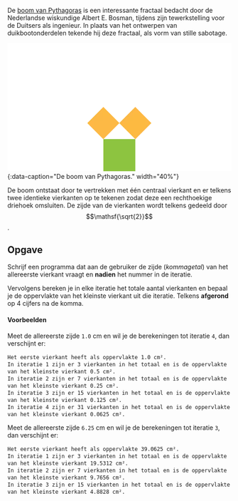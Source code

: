 De <a href="https://nl.wikipedia.org/wiki/Boom_van_Pythagoras" target="_blank">boom van Pythagoras</a> is een interessante fractaal bedacht door de Nederlandse wiskundige Albert E. Bosman, tijdens zijn tewerkstelling voor de Duitsers als ingenieur. In plaats van het ontwerpen van duikbootonderdelen tekende hij deze fractaal, als vorm van stille sabotage.

![De boom van Pythagoras.](media/image.png "De boom van Pythagoras."){:data-caption="De boom van Pythagoras." width="40%"}

De boom ontstaat door te vertrekken met één centraal vierkant en er telkens twee identieke vierkanten op te tekenen zodat deze een rechthoekige driehoek omsluiten. De zijde van de vierkanten wordt telkens gedeeld door $$\mathsf{\sqrt{2}}$$.

## Opgave
Schrijf een programma dat aan de gebruiker de zijde (*kommagetal*) van het allereerste vierkant vraagt en **nadien** het nummer in de iteratie.

Vervolgens bereken je in elke iteratie het totale aantal vierkanten en bepaal je de oppervlakte van het kleinste vierkant uit die iteratie. Telkens **afgerond** op 4 cijfers na de komma.

#### Voorbeelden
Meet de allereerste zijde `1.0` cm en wil je de berekeningen tot iteratie `4`, dan verschijnt er:

```
Het eerste vierkant heeft als oppervlakte 1.0 cm².
In iteratie 1 zijn er 3 vierkanten in het totaal en is de oppervlakte van het kleinste vierkant 0.5 cm².
In iteratie 2 zijn er 7 vierkanten in het totaal en is de oppervlakte van het kleinste vierkant 0.25 cm².
In iteratie 3 zijn er 15 vierkanten in het totaal en is de oppervlakte van het kleinste vierkant 0.125 cm².
In iteratie 4 zijn er 31 vierkanten in het totaal en is de oppervlakte van het kleinste vierkant 0.0625 cm².
```

Meet de allereerste zijde `6.25` cm en wil je de berekeningen tot iteratie `3`, dan verschijnt er:

```
Het eerste vierkant heeft als oppervlakte 39.0625 cm².
In iteratie 1 zijn er 3 vierkanten in het totaal en is de oppervlakte van het kleinste vierkant 19.5312 cm².
In iteratie 2 zijn er 7 vierkanten in het totaal en is de oppervlakte van het kleinste vierkant 9.7656 cm².
In iteratie 3 zijn er 15 vierkanten in het totaal en is de oppervlakte van het kleinste vierkant 4.8828 cm².
```
